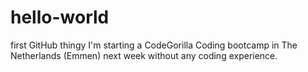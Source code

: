 # hello-world
first GitHub thingy
I'm starting a CodeGorilla Coding bootcamp in The Netherlands (Emmen) next week without any coding experience.

